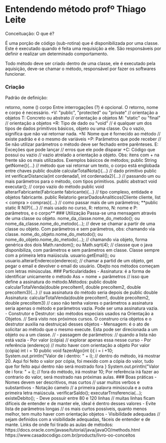 # Entendendo método profº Thiago Leite

Conceituação: O que é?



É uma porção de código (sub-rotina) que é disponibilizada por uma classe. Este é executado quando é feita uma requisição a ele. São responsáveis por definir e realizar um determinado comportamento.



Todo método deve ser criado dentro de uma classe, ele é executado pela aquisição, deve-se chamar o método, responsável por fazer os softwares funcionar.

### Criação

Padrão de definição:



<?visibilidade? > <?tipo? > <?modificador? > retorno, nome (<?parâmetros? >) <?exceções? > corpo



Entre interrogações (?) é opcional. O retorno, nome e corpo é necessário.



+V: "public", "protected" ou "private" // orientação a objetos



T: Concreto ou abstrato // orientação a objetos



M: "static" ou "final" // orientação a objetos



+R: Tipo de dado ou "void" // é qualquer um dos tipos de dados primitivos básicos, objeto ou uma classe. Ou o vazio, significa que não vai retornar nada.



+N: Nome que é fornecido ao método // existe padrão e é o mesmo de variáveis



+P: Parâmetros que pode receber // Se não utilizar parâmetros o método deve ser fechado entre parênteses.



E: Exceções que pode lançar // erros que ele pode disparar



+C: Código que possui ou vazio // vazio atrelado a orientação a objeto.



Obs: itens com + na frente são os mais utilizados.



Exemplos básicos de métodos;



public String getNome(){...} // método que vai retornar um texto, o corpo está englobada entre chaves



public double calcularTotalNota(){...} // dado primitivo



public int verificarDistancia(int cordenada1, int cordenada2){...} // passando um ou mais parâmetros para o método, com tipos primitivos.



public abstract void executar(); // corpo vazio do método



public void alterarFabricante(Fabricante fabricante){...} // tipo complexo, entidade e objetos fabricante.



public Relatorio gerarDadosAnaliticos(Cliente cliente, list < compra > compras){...} // como passar mais de um parâmetros;



**public static R N(P){...} // mais usado no curso, R: retorno, N: nome e P: parâmetros, e o corpo**

### Utilização



Passa-se uma mensagem através de uma classe ou objeto.



nome_da_classe.nome_do_metodo(); ou nome_da_classe.nome_do_metodo(...); // deve se chamar a partir de uma classe ou objeto. Com parâmetros e sem parâmetros, obs: chamando via classe.



nome_do_objeto.nome_do_metodo(); ou nome_do_objeto.nome_do_metodo(...); // chamando via objeto, forma genérica dos dois



Math.random(); ou Math.sqrt(4); // classse que o java disponibiliza, com parâmetros e sem parâmetros em classe. Classe sempre com a primeira letra maiúscula. 



usuario.getEmail(); ou usuario.alterarEndereco(endereco); // chamar a partid de um objeto, get pegar o email e devolver o email do usuário. Obejto nos métodos começam com letras minúsculas. 



### Particularidades

- Assinatura: é a forma de identificar unicamente o método

Ass = nome + parâmetros // isso que define a assinatura do método.

​	

Métodos:



public double calcularTotalVenda(double precoItem1, double precoItem2, double precoItem3){...}

// sua assinatura do método seria depois de public double

​	Assinatura:



calcularTotalVenda(double precoItem1, double precoItem2, double precoItem3)

// caso não tenha valores o parâmetros a assinatura seria apenas o método e parâmetros vazia. Pode ser uma assinatura vazia.



- Construtor e Destrutor: são métodos especiais usados na Orientação a Objetos. // Será visto nos próximos cursos. O construro cria objetos e o destrutor auxilia na destruiçaõ desses objetos

- Mensagem: é o ato de solicitar ao método que o mesmo execute. Esta pode ser direcionada a um objeto ou a um classe. // 

- passagem de parâmetros: // quando a lista não está vazia

   
  
  - Por valor (cópia) // explorar apenas essa nesse curso
  - Por referência (endereço) //  muito haver com orientação a objeto

  

  Por valor (cópia)

  int i = 10

  public void fazerAlgo(int i){

  i = i +10;

  System.out.println("Valor de i dentro: " + i); // dentro do método, irá mostrar 20. Aqui foi feito o valor por cópia, foi mexido com a cópia do valor, tudo que for feito aqui dentro não será mostrado fora
  
  }
  
  System.out.println("Valor de i fora: " + i); // fora do método, irá mostrar 10;



Por referência irá fazer ao contrario do valor, será mostrado nas próximas aulas.



### Boas práticas



- Nomes devem ser descritivos, mas curtos // usar muitos verbos e substantivos
- Notação camelo // a primeira palavra minúscula e a outra primeira letra maiúscula. 

verificarSaldo(); executarTrnsferencia(...); existeDebito();

- Deve possuir entre 80 e 120 linhas // muitas linhas ficam difíceis de entender e de manter ele, ideal é dentro desses valores
- Evite lista de parâmetros longas // os mais curtos possíveis, quanto menos melhor, tem muito haver com orientação objetos
- Visibilidade adequadas // sejam definidos com a visibilidade adequadas, fáceis de entender e de mante.





Links de onde foi tirado as aulas de métodos:

https://docs.oracle.com/javase/tutorial/java/javaOO/methods.html

https://www.casadocodigo.com.br/products/livro-oo-conceitos